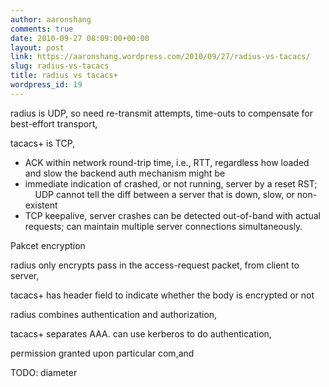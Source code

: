 ```yaml
---
author: aaronshang
comments: true
date: 2010-09-27 08:09:00+00:00
layout: post
link: https://aaronshang.wordpress.com/2010/09/27/radius-vs-tacacs/
slug: radius-vs-tacacs
title: radius vs tacacs+
wordpress_id: 19
---
```


  
  
  
  
radius is UDP, so need re-transmit attempts, time-outs to compensate for best-effort transport,   
  
tacacs+ is TCP,   
  
- ACK within network round-trip time, i.e., RTT, regardless how loaded and slow the backend auth mechanism might be  
- immediate indication of crashed, or not running, server by a reset RST;  
    UDP cannot tell the diff between a server that is down, slow, or non-existent   
- TCP keepalive, server crashes can be detected out-of-band with actual requests; can maintain multiple server connections simultaneously.  
  
  
  
  
Pakcet encryption  
  
radius only encrypts pass in the access-request packet, from client to server,   
  
tacacs+ has header field to indicate whether the body is encrypted or not  
  
  
  
  
  
radius combines authentication and authorization,   
  
  
tacacs+ separates AAA. can use kerberos to do authentication,   
  
  
permission granted upon particular com,and  
  
  
  
  
  
  
  
  
  
  
  
TODO: diameter   

